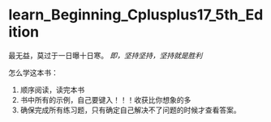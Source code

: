 # learn_Beginning_Cplusplus17_5th_Edition
最无益，莫过于一日曝十日寒。
*即，坚持坚持，坚持就是胜利*

怎么学这本书：
1. 顺序阅读，读完本书
2. 书中所有的示例，自己要键入！！！收获比你想象的多
3. 确保完成所有练习题，只有确定自己解决不了问题的时候才查看答案。
